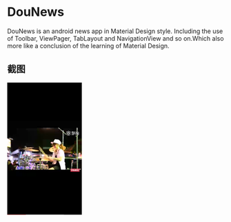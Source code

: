 # DouNews
DouNews is an android news app in Material Design style. Including the use of Toolbar, ViewPager, TabLayout and NavigationView and so on.Which also more like a conclusion of the learning of Material Design.

## 截图
<img src="https://github.com/SteveJChao/DouNews/blob/master/screenshot/video.png" style="zoom:30%"/>

